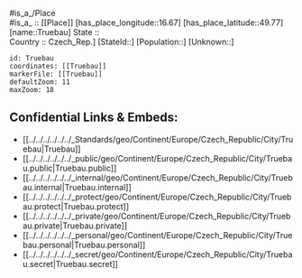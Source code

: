 ﻿---
location: [49.77,16.67] 
mapzoom: [7,12] 
mapmarker: city 
type: City
tags:
- geo/City


SpocWebEntityId: 35013
isDeleted: false
confidential: public

---
#is_a_/Place  
#is_a_ :: [[Place]] 
[has_place_longitude::16.67] 
[has_place_latitude::49.77] 
[name::Truebau] 
State ::  
Country :: Czech_Rep.] 
[StateId::] 
[Population::] 
[Unknown::] 


```leaflet
id: Truebau
coordinates: [[Truebau]] 
markerFile: [[Truebau]] 
defaultZoom: 11 
maxZoom: 18
```


## Confidential Links & Embeds: 
- [[../../../../../../_Standards/geo/Continent/Europe/Czech_Republic/City/Truebau|Truebau]] 
- [[../../../../../../_public/geo/Continent/Europe/Czech_Republic/City/Truebau.public|Truebau.public]] 
- [[../../../../../../_internal/geo/Continent/Europe/Czech_Republic/City/Truebau.internal|Truebau.internal]] 
- [[../../../../../../_protect/geo/Continent/Europe/Czech_Republic/City/Truebau.protect|Truebau.protect]] 
- [[../../../../../../_private/geo/Continent/Europe/Czech_Republic/City/Truebau.private|Truebau.private]] 
- [[../../../../../../_personal/geo/Continent/Europe/Czech_Republic/City/Truebau.personal|Truebau.personal]] 
- [[../../../../../../_secret/geo/Continent/Europe/Czech_Republic/City/Truebau.secret|Truebau.secret]] 
